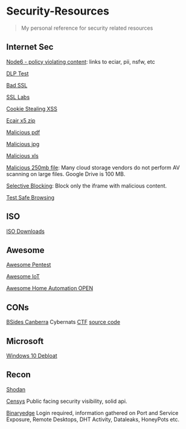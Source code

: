 # Security-Resources
> My personal reference for security related resources

## Internet Sec
[Node6 - policy violating content](http://node6.azurewebsites.net): links to eciar, pii, nsfw, etc

[DLP Test](http://dlp-test.tcp-udp.net)

[Bad SSL](https://github.com/chromium/badssl.com)

[SSL Labs](https://www.ssllabs.com/ssltest/viewMyClient.html)

[Cookie Stealing XSS](https://briandeitch.com/cookiestealer/index.html)

[Ecair x5 zip](http://34.213.79.65/files/eicar_5.zip)

[Malicious pdf](http://34.213.79.65/files/test.pdf)

[Malicious jpg](http://34.213.79.65/files/test.jpg)

[Malicious xls](http://34.213.79.65/files/REPRO-CVE-2009-0561.xls)

[Malicious 250mb file](https://drive.google.com/open?id=1nVtsGNt5zWMg5aNvO84fWjPzRt59OqZu): Many cloud storage vendors do not perform AV scanning on large files.  Google Drive is 100 MB.

[Selective Blocking](http://34.213.79.65/files/wikipedia.html): Block only the iframe with malicious content.

[Test Safe Browsing](https://testsafebrowsing.appspot.com/)


## ISO
[ISO Downloads](https://standards.iso.org/ittf/PubliclyAvailableStandards/)

## Awesome
[Awesome Pentest](https://github.com/enaqx/awesome-pentest)

[Awesome IoT](https://github.com/HQarroum/awesome-iot)

[Awesome Home Automation OPEN](https://github.com/pfalcon/awesome-smarthome) 

## CONs
[BSides Canberra](https://www.bsidesau.com.au/) Cybernats [CTF](https://www.bsidesau.com.au/ctf.html) [source code](https://gitlab.com/cybears/fall-of-cybeartron)

## Microsoft 
[Windows 10 Debloat](https://github.com/Sycnex/Windows10Debloater)

## Recon
[Shodan](https://www.shodan.io/)

[Censys](https://censys.io/) Public facing security visibility, solid api.

[Binaryedge](https://app.binaryedge.io/) Login required, information gathered on Port and Service Exposure, Remote Desktops, DHT Activity, Dataleaks, HoneyPots etc.


